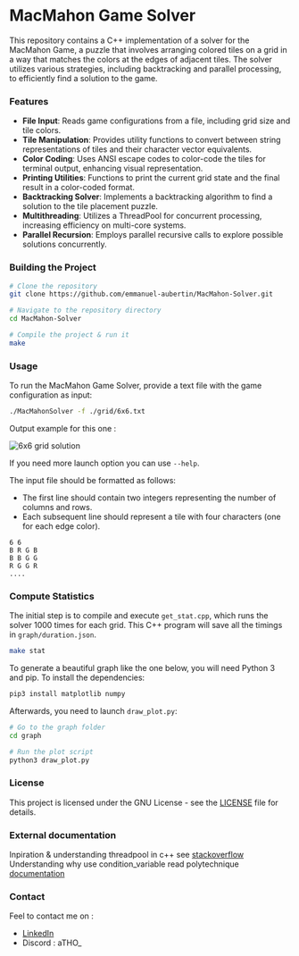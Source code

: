 # MacMahon Game Solver

This repository contains a C++ implementation of a solver for the MacMahon Game, a puzzle that involves arranging colored tiles on a grid in a way that matches the colors at the edges of adjacent tiles. The solver utilizes various strategies, including backtracking and parallel processing, to efficiently find a solution to the game.

### Features

- **File Input**: Reads game configurations from a file, including grid size and tile colors.
- **Tile Manipulation**: Provides utility functions to convert between string representations of tiles and their character vector equivalents.
- **Color Coding**: Uses ANSI escape codes to color-code the tiles for terminal output, enhancing visual representation.
- **Printing Utilities**: Functions to print the current grid state and the final result in a color-coded format.
- **Backtracking Solver**: Implements a backtracking algorithm to find a solution to the tile placement puzzle.
- **Multithreading**: Utilizes a ThreadPool for concurrent processing, increasing efficiency on multi-core systems.
- **Parallel Recursion**: Employs parallel recursive calls to explore possible solutions concurrently.

### Building the Project

```sh
# Clone the repository
git clone https://github.com/emmanuel-aubertin/MacMahon-Solver.git

# Navigate to the repository directory
cd MacMahon-Solver

# Compile the project & run it
make
```

### Usage

To run the MacMahon Game Solver, provide a text file with the game configuration as input:

```sh
./MacMahonSolver -f ./grid/6x6.txt
```
Output example for this one :

![6x6 grid solution](./grid/SEQ_6x6_result.png)


If you need more launch option you can use `--help`.

The input file should be formatted as follows:

- The first line should contain two integers representing the number of columns and rows.
- Each subsequent line should represent a tile with four characters (one for each edge color).

```
6 6
B R G B
B B G G
R G G R
....
```

### Compute Statistics

The initial step is to compile and execute `get_stat.cpp`, which runs the solver 1000 times for each grid. This C++ program will save all the timings in `graph/duration.json`.

```sh
make stat
```

To generate a beautiful graph like the one below, you will need Python 3 and pip. To install the dependencies:

```sh
pip3 install matplotlib numpy
```

Afterwards, you need to launch `draw_plot.py`:

```sh
# Go to the graph folder
cd graph

# Run the plot script
python3 draw_plot.py
```


### License

This project is licensed under the GNU License - see the [LICENSE](LICENSE) file for details.

### External documentation

Inpiration & understanding threadpool in c++ see [stackoverflow](https://stackoverflow.com/questions/15752659/thread-pooling-in-c11)
Understanding why use condition_variable read polytechnique [documentation](https://www.enseignement.polytechnique.fr/informatique/INF478/docs/Cpp/en/cpp/thread/condition_variable.html#:~:text=The%20condition_variable%20class%20is%20a,a%20spurious%20wakeup%20occurs)

### Contact

Feel to contact me on :
 - [LinkedIn](https://www.linkedin.com/in/emmanuel-aubertin/)
 - Discord : aTHO_
